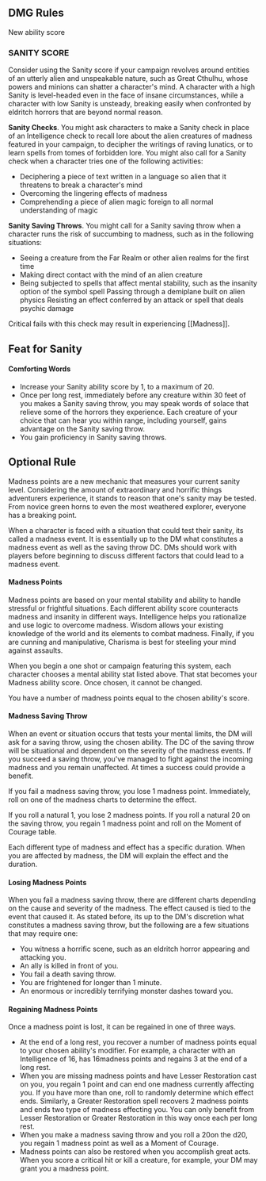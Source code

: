 ## DMG Rules

New ability score

### SANITY SCORE
Consider using the Sanity score if your campaign revolves around entities of an utterly alien and unspeakable nature, such as Great Cthulhu, whose powers and minions can shatter a character's mind. A character with a high Sanity is level-headed even in the face of insane circumstances, while a character with low Sanity is unsteady, breaking easily when confronted by eldritch horrors that are beyond normal reason.

**Sanity Checks**. You might ask characters to make a Sanity check in place of an Intelligence check to recall lore about the alien creatures of madness featured in your campaign, to decipher the writings of raving lunatics, or to learn spells from tomes of forbidden lore. You might also call for a Sanity check when a character tries one of the following activities:
- Deciphering a piece of text written in a language so alien that it threatens to break a character's mind
- Overcoming the lingering effects of madness
- Comprehending a piece of alien magic foreign to all normal understanding of magic

**Sanity Saving Throws**. You might call for a Sanity saving throw when a character runs the risk of succumbing to madness, such as in the following situations:
- Seeing a creature from the Far Realm or other alien realms for the first time
- Making direct contact with the mind of an alien creature
- Being subjected to spells that affect mental stability, such as the insanity option of the symbol spell Passing through a demiplane built on alien physics Resisting an effect conferred by an attack or spell that deals psychic damage

Critical fails with this check may result in experiencing [[Madness]].


## Feat for Sanity

#### Comforting Words

- Increase your Sanity ability score by 1, to a maximum of 20.
- Once per long rest, immediately before any creature within 30 feet of you makes a Sanity saving throw, you may speak words of solace that relieve some of the horrors they experience. Each creature of your choice that can hear you within range, including yourself, gains advantage on the Sanity saving throw.
- You gain proficiency in Sanity saving throws.


## Optional Rule
Madness points are a new mechanic that measures your current sanity level. Considering the amount of extraordinary and horrific things adventurers experience, it stands to reason that one's sanity may be tested. From novice green horns to even the most weathered explorer, everyone has a breaking point.

When a character is faced with a situation that could test their sanity, its called a madness event. It is essentially up to the DM what constitutes a madness event as well as the saving throw DC. DMs should work with players before beginning to discuss different factors that could lead to a madness event.

#### Madness Points
Madness points are based on your mental stability and ability to handle stressful or frightful situations. Each different ability score counteracts madness and insanity in different ways. Intelligence helps you rationalize and use logic to overcome madness. Wisdom allows your existing knowledge of the world and its elements to combat madness. Finally, if you are cunning and manipulative, Charisma is best for steeling your mind against assaults.

When you begin a one shot or campaign featuring this system, each character chooses a mental ability stat listed above. That stat becomes your Madness ability score. Once chosen, it cannot be changed.

You have a number of madness points equal to the chosen ability's score.

#### Madness Saving Throw
When an event or situation occurs that tests your mental limits, the DM will ask for a saving throw, using the chosen ability. The DC of the saving throw will be situational and dependent on the severity of the madness events.
If you succeed a saving throw, you've managed to fight against the incoming madness and you remain unaffected. At times a success could provide a benefit.

If you fail a madness saving throw, you lose 1 madness point. Immediately, roll on one of the madness charts to determine the effect.

If you roll a natural 1, you lose 2 madness points. If you roll a natural 20 on the saving throw, you regain 1 madness point and roll on the Moment of Courage table.

Each different type of madness and effect has a specific duration. When you are affected by madness, the DM will explain the effect and the duration.

#### Losing Madness Points
When you fail a madness saving throw, there are different charts depending on the cause and severity of the madness. The effect caused is tied to the event that caused it. As stated before, its up to the DM's discretion what constitutes a madness saving throw, but the following are a few situations that may require one:
- You witness a horrific scene, such as an eldritch horror appearing and attacking you.
- An ally is killed in front of you.
- You fail a death saving throw.
- You are frightened for longer than 1 minute.
- An enormous or incredibly terrifying monster dashes toward you.

#### Regaining Madness Points
Once a madness point is lost, it can be regained in one of three ways.

- At the end of a long rest, you recover a number of madness points equal to your chosen ability's modifier. For example, a character with an Intelligence of 16, has 16madness points and regains 3 at the end of a long rest.
- When you are missing madness points and have Lesser Restoration cast on you, you regain 1 point and can end one madness currently affecting you. If you have more than one, roll to randomly determine which effect ends. Similarly, a Greater Restoration spell recovers 2 madness points and ends two type of madness effecting you. You can only benefit from Lesser Restoration or Greater Restoration in this way once each per long rest.
- When you make a madness saving throw and you roll a 20on the d20, you regain 1 madness point as well as a Moment of Courage.
- Madness points can also be restored when you accomplish great acts. When you score a critical hit or kill a creature, for example, your DM may grant you a madness point.